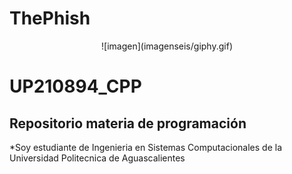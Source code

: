 # ThePhish

<div>
  <p align="center">
![imagen](imagenseis/giphy.gif)
  </p>
</div>    
    
# UP210894_CPP
## Repositorio materia de programación 
*Soy estudiante de Ingenieria en Sistemas Computacionales de la Universidad Politecnica de Aguascalientes 
